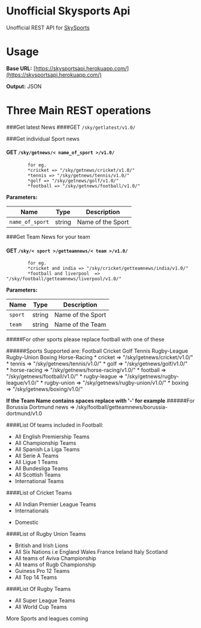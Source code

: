 Unofficial Skysports Api
============

Unofficial REST API for [SkySports](www.skysports.com) 


Usage
==========

**Base URL:** [https://skysportsapi.herokuapp.com/](https://skysportsapi.herokuapp.com/)

**Output:** JSON


Three Main REST operations
====================
	
###Get latest News 
####GET `/sky/getlatest/v1.0/`

###Get individual Sport news 
#### GET `/sky/getnews/< name_of_sport >/v1.0/` 
		
			for eg. 
			*cricket => "/sky/getnews/cricket/v1.0/" 
			*tennis => "/sky/getnews/tennis/v1.0/" 
			*golf => "/sky/getnews/golf/v1.0/" 		
			*football => "/sky/getnews/football/v1.0/" 	 

**Parameters:**

| Name | Type | Description |
| ---- | ---- | ----------- |
| `name_of_sport` | string | Name of the Sport |
		 
###Get Team News for your team 
#### GET `/sky/< sport >/getteamnews/< team >/v1.0/` 
		 
			for eg. 
			*cricket and india => "/sky/cricket/getteamnews/india/v1.0/" 
			*football and liverpool  => "/sky/football/getteamnews/liverpool/v1.0/" 
		 
**Parameters:**

| Name | Type | Description |
| ---- | :----: | :-----------: |
| `sport` | string | Name of the Sport |
| `team` | string | Name of the Team |

	 
#####For other sports please replace football with one of these
		 
######Sports Supported are: Football Cricket Golf Tennis Rugby-League Rugby-Union Boxing Horse-Racing 
			* cricket => "/sky/getnews/cricket/v1.0/" 
			* tennis => "/sky/getnews/tennis/v1.0/" 
			* golf => "/sky/getnews/golf/v1.0/" 		
			* horse-racing => "/sky/getnews/horse-racing/v1.0/" 
			* football => "/sky/getnews/football/v1.0/" 
			* rugby-league => "/sky/getnews/rugby-league/v1.0/" 
			* rugby-union => "/sky/getnews/rugby-union/v1.0/" 
			* boxing => "/sky/getnews/boxing/v1.0/" 
		 
	 
**If the Team Name contains spaces replace with '-' for example**
######For Borussia Dortmund news => /sky/football/getteamnews/borussia-dortmund/v1.0   

####List Of teams included in Football:
		 
+ All English Premiership Teams   
+ All Championship Teams   
+ All Spanish La Liga Teams   
+ All Serie A Teams   
+ All Ligue 1 Teams   
+ All Bundesliga Teams   
+ All Scottish Teams   
+ International Teams    
		 
	 
	 

####List of Cricket Teams
* All Indian Premier League Teams 
* Internationals 
<!--
     Afghanistan 
     Australia 
     Bangladesh 
     England 
     Holland 

     India 
     Ireland 
     Kenya 
     New Zealand 
     Pakistan 

     Scotland 
     South Africa 
     Sri Lanka 
     West Indies 
     Zimbabwe 
-->
* Domestic
<!--
     Derbyshire 
     Durham 
     Essex 
     Glamorgan 
     Gloucestershire 
     Hampshire 

     Kent 
     Lancashire 
     Leicestershire 
     Middlesex 
     Northamptonshire 
     Nottinghamshire 

     Somerset 
     Surrey 
     Sussex -->
 
      
	 
####List of Rugby Union Teams
 
+ British and Irish Lions 
+ All Six Nations i.e England Wales France Ireland Italy Scotland 
+ All teams of Aviva Championship 
+ All teams of Rugb Championship 
+ Guiness Pro 12 Teams 
+ All Top 14 Teams 
 
 
####List Of Rugby Teams
+ All Super League Teams 
+ All World Cup Teams      
	 
 
More Sports and leagues coming
	
